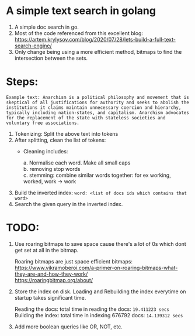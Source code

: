 # A simple text search in golang

1.  A simple doc search in go.
2.  Most of the code referenced from this excellent blog: https://artem.krylysov.com/blog/2020/07/28/lets-build-a-full-text-search-engine/
3.  Only change being using a more efficient method, bitmaps to find the intersection between the sets.

# Steps:

```
Example text: Anarchism is a political philosophy and movement that is skeptical of all justifications for authority and seeks to abolish the institutions it claims maintain unnecessary coercion and hierarchy, typically including nation-states, and capitalism. Anarchism advocates for the replacement of the state with stateless societies and voluntary free associations.
```

1.  Tokenizing: Split the above text into tokens
2.  After splitting, clean the list of tokens:
    * Cleaning includes:

        a.  Normalise each word. Make all small caps<br>
        b.  removing stop words<br>
        c.  stemming: combine similar words together: for ex working, worked, work -> work<br>
3. Build the inverted index:
    `word: <list of docs ids which contains that word>`
4.  Search the given query in the inverted index.

# TODO:

1.  Use roaring bitmaps to save space cause there's a lot of 0s which dont get set at all in the bitmap.

    Roaring bitmaps are just space efficient bitmaps:<br>
        https://www.vikramoberoi.com/a-primer-on-roaring-bitmaps-what-they-are-and-how-they-work/ <br>
        https://roaringbitmap.org/about/ <br>


2.  Store the index on disk. Loading and Rebuilding the index everytime on startup takes significant time. 

    Reading the docs: total time in reading the docs: `19.411223 secs` <br>
    Building the index: total time in indexing 676792 docs: `14.139312 secs`

3.  Add more boolean queries like OR, NOT, etc.

    

